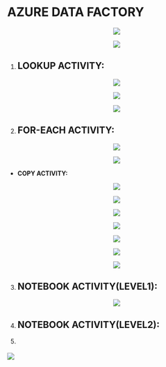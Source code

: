 # AZURE DATA FACTORY


<p align='center'>
  <img src='ADF_ETL_FinalPipleline.png'>
</p>
<p align='center'>
  <img src='LinkedServices.png'>
</p>
    
1. ## LOOKUP ACTIVITY:

<p align='center'>
  <img src='LookUp Activity/Lookup_Setiitngs.png'>
</p>
<p align='center'>
  <img src='LookUp Activity/SQLQuery_SaleasLT_Tables.png'>
</p>
<p align='center'>
  <img src='LookUp Activity/LookUp_Activity_Dataset.png'>
</p>

2. ## FOR-EACH ACTIVITY:
<p align='center'>
  <img src='ForEach Activity/ForEach_Settings.png'>
</p>
<p align='center'>
  <img src='ForEach Activity/ForEach_Expression.png'>
</p>

- **COPY ACTIVITY:**
<p align='center'>
  <img src='ForEach Activity/ForEach_CopyActivity_Source.png'>
</p>
<p align='center'>
  <img src='ForEach Activity/ForEach_CopyActivity_Source_Expression.png'>
</p>
<p align='center'>
  <img src='ForEach Activity/ForEach_CopyActivity_Source_Dataset.png'>
</p>
<p align='center'>
  <img src='ForEach Activity/ForEach_CopyActivty_Sink.png'>
</p>
<p align='center'>
  <img src='ForEach Activity/ForEach_CopyActivty_Sink_Dataset.png'>
</p>
<p align='center'>
  <img src='ForEach Activity/ForEach_CopyActivity_Sink_FileExpression.png'>
</p>
<p align='center'>
  <img src='ForEach Activity/ForEach_CopyActivity_Sink_FolderExpression.png'>
</p>

3. ## NOTEBOOK ACTIVITY(LEVEL1):
<p align='center'>
  <img src='Notebook Activity/BronzeToSilver_Level1_TrasformationNotebook.png'>
</p>

4. ## NOTEBOOK ACTIVITY(LEVEL2):
5. <p align='center'>
  <img src='Notebook Activity/SilverToGold_Level2_Trasnformation_Notebook.png'>
</p>
